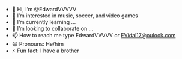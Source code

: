 - 👋 Hi, I’m @EdwardVVVVV
- 👀 I’m interested in music, soccer, and video games
- 🌱 I’m currently learning ...
- 💞️ I’m looking to collaborate on ...
- 📫 How to reach me type EdwardVVVVV or EVidal17@oulook.com
- 😄 Pronouns: He/him
- ⚡ Fun fact: I have a brother

<!---
EdwardVVVVV/EdwardVVVVV is a ✨ special ✨ repository because its `README.md` (this file) appears on your GitHub profile.
You can click the Preview link to take a look at your changes.
--->
